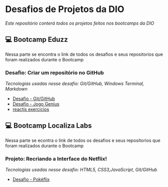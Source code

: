 # Desafios de Projetos da DIO
*Este repositório conterá todos os projetos feitos nos bootcamps da DIO*


## 💻 Bootcamp Eduzz
Nessa parte se encontra o link de todos os desafios e seus repositorios que foram realizados durante o Bootcamp
### Desafio:  Criar um repositório no GitHub
*Tecnologias usadas nesse desafio: Git/GitHub, Windows Terminal, Markdown*
- [Desafio - Git/GitHub](./Git-GitHub)
- [Desafio - Jogo Genius](./genius)
- [reactjs exercicios](./reactjs)

## 💻 Bootcamp Localiza Labs
Nessa parte se econtra o link de todos os desafios e seus repositorios que foram realizados durante o Bootcamp
### Projeto: Recriando a Interface do Netflix! 
*Tecnologias usadas nesse desafio: HTML5, CSS3,JavaScript, Git/GitHub*
- [Desafio - Pokéflix ](./Pokeflix)
